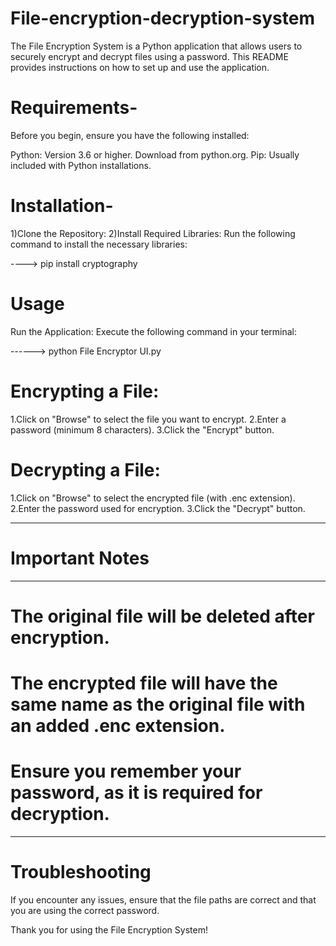 # File-encryption-decryption-system
The File Encryption System is a Python application that allows users to securely encrypt and decrypt files using a password. This README provides instructions on how to set up and use the application.

# Requirements-
Before you begin, ensure you have the following installed:

Python: Version 3.6 or higher. Download from python.org.
Pip: Usually included with Python installations.

# Installation-

1)Clone the Repository:
2)Install Required Libraries: 
      Run the following command to install the necessary libraries:

---->  pip install cryptography

# Usage
Run the Application: Execute the following command in your terminal:

------> python File Encryptor UI.py

# Encrypting a File:

1.Click on "Browse" to select the file you want to encrypt.
2.Enter a password (minimum 8 characters).
3.Click the "Encrypt" button.

# Decrypting a File:

1.Click on "Browse" to select the encrypted file (with .enc extension).
2.Enter the password used for encryption.
3.Click the "Decrypt" button.

-----------------------------------------------------------------------------------------------------------------------
# Important Notes
-----------------------------------------------------------------------------------------------------------------------
# The original file will be deleted after encryption.
# The encrypted file will have the same name as the original file with an added .enc extension.
# Ensure you remember your password, as it is required for decryption.
-----------------------------------------------------------------------------------------------------------------------

# Troubleshooting
If you encounter any issues, ensure that the file paths are correct and that you are using the correct password.


Thank you for using the File Encryption System!
